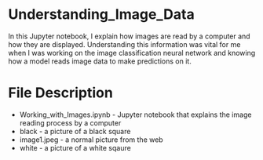 # Understanding_Image_Data

In this Jupyter notebook, I explain how images are read by a computer and how they are displayed. Understanding this information was vital for me when I was working on the image classification neural network and knowing how a model reads image data to make predictions on it. 

# File Description 

- Working_with_Images.ipynb - Jupyter notebook that explains the image reading process by a computer 
- black - a picture of a black square 
- image1.jpeg - a normal picture from the web 
- white - a picture of a white sqaure 

